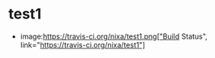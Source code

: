 test1
=====

* image:https://travis-ci.org/nixa/test1.png["Build Status", link="https://travis-ci.org/nixa/test1"]
